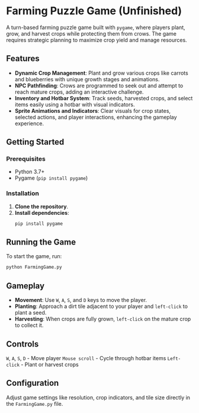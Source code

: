 # Farming Puzzle Game (Unfinished)

A turn-based farming puzzle game built with `pygame`, where players plant, grow, and harvest crops while protecting them from crows. The game requires strategic planning to maximize crop yield and manage resources.

## Features

- **Dynamic Crop Management**: Plant and grow various crops like carrots and blueberries with unique growth stages and animations.
- **NPC Pathfinding**: Crows are programmed to seek out and attempt to reach mature crops, adding an interactive challenge.
- **Inventory and Hotbar System**: Track seeds, harvested crops, and select items easily using a hotbar with visual indicators.
- **Sprite Animations and Indicators**: Clear visuals for crop states, selected actions, and player interactions, enhancing the gameplay experience.

## Getting Started

### Prerequisites

- Python 3.7+
- Pygame (`pip install pygame`)

### Installation

1. **Clone the repository**.
2. **Install dependencies**:
    ```bash
    pip install pygame
    ```
## **Running the Game**

To start the game, run:

```bash
python FarmingGame.py
```

## **Gameplay**
- **Movement**: Use `W`, `A`, `S`, and `D` keys to move the player.
- **Planting**: Approach a dirt tile adjacent to your player and `left-click` to plant a seed.
- **Harvesting**: When crops are fully grown, `left-click` on the mature crop to collect it.

## **Controls**
`W`, `A`, `S`, `D` - Move player
`Mouse scroll` - Cycle through hotbar items
`Left-click` - Plant or harvest crops

## **Configuration**
Adjust game settings like resolution, crop indicators, and tile size directly in the `FarmingGame.py` file.
